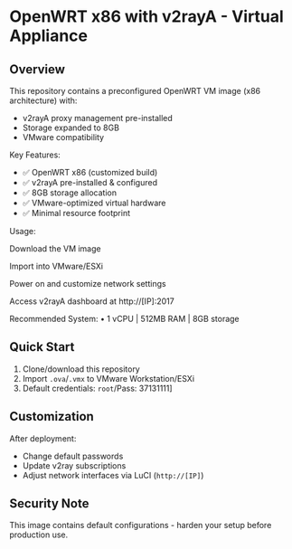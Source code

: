 # OpenWRT x86 with v2rayA - Virtual Appliance

## Overview
This repository contains a preconfigured OpenWRT VM image (x86 architecture) with:
- v2rayA proxy management pre-installed
- Storage expanded to 8GB
- VMware compatibility

Key Features:
- ✅ OpenWRT x86 (customized build)
- ✅ v2rayA pre-installed & configured
- ✅ 8GB storage allocation
- ✅ VMware-optimized virtual hardware
- ✅ Minimal resource footprint

Usage:

Download the VM image

Import into VMware/ESXi

Power on and customize network settings

Access v2rayA dashboard at http://[IP]:2017

Recommended System:
• 1 vCPU | 512MB RAM | 8GB storage


## Quick Start
1. Clone/download this repository
2. Import `.ova`/`.vmx` to VMware Workstation/ESXi
3. Default credentials: `root`/Pass: 37131111]

## Customization
After deployment:
- Change default passwords
- Update v2ray subscriptions
- Adjust network interfaces via LuCI (`http://[IP]`)

## Security Note
This image contains default configurations - harden your setup before production use.

